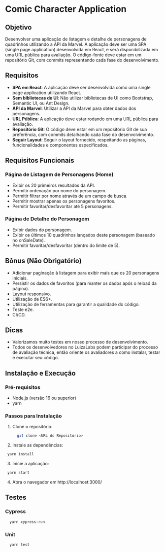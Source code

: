 # Comic Character Application

## Objetivo
Desenvolver uma aplicação de listagem e detalhe de personagens de quadrinhos utilizando a API da Marvel. A aplicação deve ser uma SPA (single page application) desenvolvida em React, e será disponibilizada em uma URL pública para avaliação. O código-fonte deve estar em um repositório Git, com commits representando cada fase do desenvolvimento.

## Requisitos
- **SPA em React**: A aplicação deve ser desenvolvida como uma single page application utilizando React.
- **Sem bibliotecas de UI**: Não utilizar bibliotecas de UI como Bootstrap, Semantic UI, ou Ant Design.
- **API da Marvel**: Utilizar a API da Marvel para obter dados dos personagens.
- **URL Pública**: A aplicação deve estar rodando em uma URL pública para avaliação.
- **Repositório Git**: O código deve estar em um repositório Git de sua preferência, com commits detalhando cada fase do desenvolvimento.
- **Seguir Layout**: Seguir o layout fornecido, respeitando as páginas, funcionalidades e componentes especificados.

## Requisitos Funcionais
### Página de Listagem de Personagens (Home)
- Exibir os 20 primeiros resultados da API.
- Permitir ordenação por nome do personagem.
- Permitir filtrar por nome através de um campo de busca.
- Permitir mostrar apenas os personagens favoritos.
- Permitir favoritar/desfavoritar até 5 personagens.

### Página de Detalhe do Personagem
- Exibir dados do personagem.
- Exibir os últimos 10 quadrinhos lançados deste personagem (baseado no onSaleDate).
- Permitir favoritar/desfavoritar (dentro do limite de 5).

## Bônus (Não Obrigatório)
- Adicionar paginação à listagem para exibir mais que os 20 personagens iniciais.
- Persistir os dados de favoritos (para manter os dados após o reload da página).
- Layout responsivo.
- Utilização de ES6+.
- Utilização de ferramentas para garantir a qualidade do código.
- Teste e2e.
- CI/CD.

## Dicas
- Valorizamos muito testes em nosso processo de desenvolvimento.
- Todos os desenvolvedores no LuizaLabs podem participar do processo de avaliação técnica, então oriente os avaliadores a como instalar, testar e executar seu código.

## Instalação e Execução
### Pré-requisitos
- Node.js (versão 16 ou superior)
- yarn

### Passos para Instalação
1. Clone o repositório:
   ```bash
     git clone <URL do Repositório>
   ```

2.  Instale as dependências:
   ```bash
    yarn install
  ```
3.  Inicie a aplicação:
   ```bash
    yarn start
  ```

4. Abra o navegador em http://localhost:3000/

## Testes
### Cypress
```bash
  yarn cypress:run
```

### Unit
```bash
  yarn test
```
